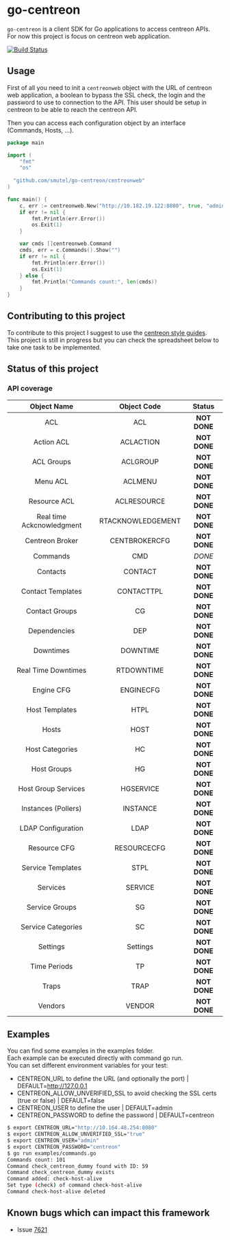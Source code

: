# go-centreon

`go-centreon` is a client SDK for Go applications to access centreon APIs.  
For now this project is focus on centreon web application.

[![Build Status](https://travis-ci.org/smutel/go-centreon.svg?branch=master)](https://travis-ci.org/smutel/go-centreon)

## Usage

First of all you need to init a `centreonweb` object with the URL of centreon 
web application, a boolean to bypass the SSL check, the login and the password 
to use to connection to the API. This user should be setup in centreon to be 
able to reach the centreon API.

Then you can access each configuration object by an interface (Commands, Hosts, 
...). 

```go
package main

import (
	"fmt"
	"os"
	
  "github.com/smutel/go-centreon/centreonweb"
)

func main() {
	c, err := centreonweb.New("http://10.182.19.122:8080", true, "admin", "centreon")
	if err != nil {
		fmt.Println(err.Error())
		os.Exit(1)
	}

	var cmds []centreonweb.Command
	cmds, err = c.Commands().Show("")
	if err != nil {
		fmt.Println(err.Error())
		os.Exit(1)
	} else {
		fmt.Println("Commands count:", len(cmds))
	}
}

```

## Contributing to this project

To contribute to this project I suggest to use the [centreon style guides](https://github.com/centreon/centreon/blob/master/CONTRIBUTING.md#centreon-style-guides).  
This project is still in progress but you can check the spreadsheet below to 
take one task to be implemented.

## Status of this project

### API coverage

|        Object Name        |    Object Code    |    Status    |
|:-------------------------:|:-----------------:|:------------:|
|            ACL            |        ACL        | **NOT DONE** |
|         Action ACL        |     ACLACTION     | **NOT DONE** |
|         ACL Groups        |      ACLGROUP     | **NOT DONE** |
|          Menu ACL         |      ACLMENU      | **NOT DONE** |
|        Resource ACL       |    ACLRESOURCE    | **NOT DONE** |
| Real time Ackcnowledgment | RTACKNOWLEDGEMENT | **NOT DONE** |
|      Centreon Broker      |   CENTBROKERCFG   | **NOT DONE** |
|          Commands         |        CMD        |    *DONE*    |
|          Contacts         |      CONTACT      | **NOT DONE** |
|     Contact Templates     |     CONTACTTPL    | **NOT DONE** |
|       Contact Groups      |         CG        | **NOT DONE** |
|        Dependencies       |        DEP        | **NOT DONE** |
|         Downtimes         |      DOWNTIME     | **NOT DONE** |
|    Real Time Downtimes    |     RTDOWNTIME    | **NOT DONE** |
|         Engine CFG        |     ENGINECFG     | **NOT DONE** |
|       Host Templates      |        HTPL       | **NOT DONE** |
|           Hosts           |        HOST       | **NOT DONE** |
|      Host Categories      |         HC        | **NOT DONE** |
|        Host Groups        |         HG        | **NOT DONE** |
|    Host Group Services    |     HGSERVICE     | **NOT DONE** |
|    Instances (Pollers)    |      INSTANCE     | **NOT DONE** |
|     LDAP Configuration    |        LDAP       | **NOT DONE** |
|        Resource CFG       |    RESOURCECFG    | **NOT DONE** |
|     Service Templates     |        STPL       | **NOT DONE** |
|          Services         |      SERVICE      | **NOT DONE** |
|       Service Groups      |         SG        | **NOT DONE** |
|     Service Categories    |         SC        | **NOT DONE** |
|          Settings         |      Settings     | **NOT DONE** |
|        Time Periods       |         TP        | **NOT DONE** |
|           Traps           |        TRAP       | **NOT DONE** |
|          Vendors          |       VENDOR      | **NOT DONE** |

## Examples

You can find some examples in the examples folder.  
Each example can be executed directly with command go run.  
You can set different environment variables for your test:
* CENTREON_URL to define the URL (and optionally the port) | DEFAULT=http://127.0.0.1
* CENTREON_ALLOW_UNVERIFIED_SSL to avoid checking the SSL certs (true or false) | DEFAULT=false
* CENTREON_USER to define the user | DEFAULT=admin
* CENTREON_PASSWORD to define the password | DEFAULT=centreon

```bash
$ export CENTREON_URL="http://10.164.48.254:8080"
$ export CENTREON_ALLOW_UNVERIFIED_SSL="true"
$ export CENTREON_USER="admin"
$ export CENTREON_PASSWORD="centreon"
$ go run examples/commands.go
Commands count: 101
Command check_centreon_dummy found with ID: 59
Command check_centreon_dummy exists
Command added: check-host-alive
Set type (check) of command check-host-alive
Command check-host-alive deleted
```

## Known bugs which can impact this framework

* Issue [7621](https://github.com/centreon/centreon/issues/7621)
